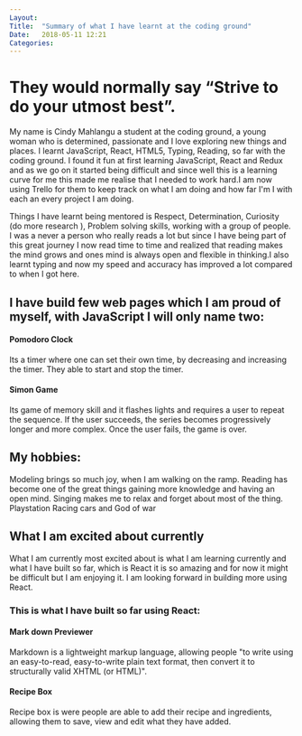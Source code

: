 ```yaml
---
Layout: 
Title:  "Summary of what I have learnt at the coding ground"
Date:   2018-05-11 12:21
Categories: 
---
```

	
    
# They would normally say “Strive to do your utmost best”.

My name is Cindy Mahlangu a student at the coding ground, a young woman who is determined, passionate and I love exploring new things and places.
I learnt JavaScript, React, HTML5, Typing, Reading, so far with the coding ground. I found it fun at first learning JavaScript, React and Redux and as we go on it started being difficult and since well this is a learning curve for me this made me realise that I needed to work hard.I am now using Trello for them to keep track on what I am doing and how far I'm I with each an every project I am doing.

Things I have learnt being mentored is Respect, Determination, Curiosity (do more research ), Problem solving skills, working with a group of  people. I was a never a person who really reads a lot but since I have being part of this great journey I now read time to time and realized that reading makes the mind grows and ones mind is always open and flexible in thinking.I also learnt typing and now my speed and accuracy has improved a lot compared to when I got here.

## I have build few web pages which I am proud of myself, with JavaScript I will only name two:

#### Pomodoro Clock

Its a timer where one can set their own time, by decreasing and increasing the timer. They able to start and stop the timer.

#### Simon Game

Its game of memory skill and it flashes lights and requires a user to repeat the sequence. If the user succeeds, the series becomes progressively longer and more complex. Once the user fails, the game is over.


## My hobbies:

Modeling brings so much joy, when I am walking on the ramp.
Reading has become one of the great things gaining more knowledge and having an open mind.
Singing makes me to relax and forget about most of the thing.
Playstation Racing cars and God of war

## What I am excited about currently

What I am currently most excited about is what I am learning currently and what I have built so far, which is React it is so amazing and for now it might be difficult but I am enjoying it. I am looking forward in building more using React. 

### This is what I have built so far using React:

#### Mark down Previewer

Markdown is a lightweight markup language, allowing people "to write using an easy-to-read, easy-to-write plain text format, then convert it to structurally valid XHTML (or HTML)".

#### Recipe Box

Recipe box is were people are able to add their recipe and ingredients, allowing them to save, view and edit what they have added.